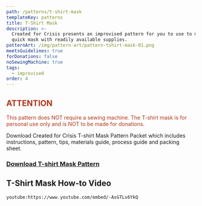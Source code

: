 ```yaml
---
path: /patterns/t-shirt-mask
templateKey: patterns
title: T-Shirt Mask
description: >-
  Created for Crisis presents an improvised pattern for you to use to make a
  quick mask with readily available supplies.
patternArt: /img/pattern-art/pattern-tshirt-mask-01.png
meetsGuidelines: true
forDonations: false
noSewingMachine: true
tags:
  - improvised
order: 4
---
```


<h2 style="color:#b03619">ATTENTION</h2>

<p style="color:#b03619">This pattern does NOT require a sewing machine. The T-shirt mask is for personal use only and is NOT to be made for donations.</p>

Download Created for Crisis T-shirt Mask Pattern Packet which includes instructions, pattern, tips, materials guide, process guide and packing sheet.

### [Download T-shirt Mask Pattern](https://masksnow.org/docs/CFC_Tshirt_Mask_4_6.pdf)

## T-Shirt Mask How-to Video

`youtube:https://www.youtube.com/embed/-AsGTLs6YkQ`
